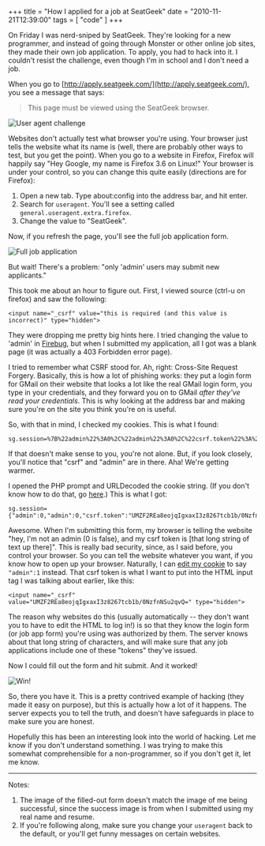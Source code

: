 +++
title = "How I applied for a job at SeatGeek"
date = "2010-11-21T12:39:00"
tags = [ "code" ]
+++

On Friday I was nerd-sniped by SeatGeek. They're looking for a new
programmer, and instead of going through Monster or other online job
sites, they made their own job application. To apply, you had to hack
into it. I couldn't resist the challenge, even though I'm in school and
I don't need a job.

When you go to [http://apply.seatgeek.com/](http://apply.seatgeek.com/),
you see a message that says:

> This page must be viewed using the SeatGeek browser.

![User agent
challenge](/img/photos/seatgeek/useragent.png)

Websites don't actually test what browser you're using. Your browser
just tells the website what its name is (well, there are probably other
ways to test, but you get the point). When you go to a website in
Firefox, Firefox will happily say "Hey Google, my name is Firefox 3.6 on
Linux!" Your browser is under your control, so you can change this quite
easily (directions are for Firefox):

1.  Open a new tab. Type about:config into the address bar, and hit
    enter.
2.  Search for `useragent`. You'll see a setting called
    `general.useragent.extra.firefox`.
3.  Change the value to "SeatGeek".

Now, if you refresh the page, you'll see the full job application form.

![Full job
application](/img/photos/seatgeek/ignorethis.png)

But wait! There's a problem: "only 'admin' users may submit new
applicants."

This took me about an hour to figure out. First, I viewed source (ctrl-u
on firefox) and saw the following:

    <input name="_csrf" value="this is required (and this value is incorrect)" type="hidden">

They were dropping me pretty big hints here. I tried changing the value
to 'admin' in [Firebug](http://getfirebug.com/), but when I submitted my
application, all I got was a blank page (it was actually a 403 Forbidden
error page).

I tried to remember what CSRF stood for. Ah, right: Cross-Site Request
Forgery. Basically, this is how a lot of phishing works: they put a
login form for GMail on their website that looks a lot like the real
GMail login form, you type in your credentials, and they forward you on
to GMail *after they've read your credentials*. This is why looking at
the address bar and making sure you're on the site you think you're on
is useful.

So, with that in mind, I checked my cookies. This is what I found:

    sg.session=%7B%22admin%22%3A0%2C%22admin%22%3A0%2C%22csrf.token%22%3A%22UMZF2REa8eojqIgxaxI3z8267tcb1b%2F0NzfnNSu2qvQ%3D%22%7D;

If that doesn't make sense to you, you're not alone. But, if you look
closely, you'll notice that "csrf" and "admin" are in there. Aha! We're
getting warmer.

I opened the PHP prompt and URLDecoded the cookie string. (If you don't
know how to do that, go
[here](http://www.string-functions.com/urldecode.aspx).) This is what I
got:

    sg.session={"admin":0,"admin":0,"csrf.token":"UMZF2REa8eojqIgxaxI3z8267tcb1b/0NzfnNSu2qvQ="};

Awesome. When I'm submitting this form, my browser is telling the
website "hey, I'm not an admin (0 is false), and my csrf token is [that
long string of text up there]". This is really bad security, since, as I
said before, you control your browser. So you can tell the website
whatever you want, if you know how to open up your browser. Naturally, I
can [edit my cookie](https://addons.mozilla.org/af/firefox/addon/4510/)
to say `"admin":1` instead. That csrf token is what I want to put into
the HTML input tag I was talking about earlier, like this:

    <input name="_csrf" value="UMZF2REa8eojqIgxaxI3z8267tcb1b/0NzfnNSu2qvQ=" type="hidden">

The reason why websites do this (usually automatically -- they don't
want you to have to edit the HTML to log in!) is so that they know the
login form (or job app form) you're using was authorized by them. The
server knows about that long string of characters, and will make sure
that any job applications include one of these "tokens" they've issued.

Now I could fill out the form and hit submit. And it worked!

![Win!](/img/photos/seatgeek/seatgeek_win.png)

So, there you have it. This is a pretty contrived example of hacking
(they made it easy on purpose), but this is actually how a lot of it
happens. The server expects you to tell the truth, and doesn't have
safeguards in place to make sure you are honest.

Hopefully this has been an interesting look into the world of hacking.
Let me know if you don't understand something. I was trying to make this
somewhat comprehensible for a non-programmer, so if you don't get it,
let me know.

* * * * *

Notes:

1.  The image of the filled-out form doesn't match the image of me being
    successful, since the success image is from when I submitted using
    my real name and resume.
2.  If you're following along, make sure you change your `useragent`
    back to the default, or you'll get funny messages on certain
    websites.

